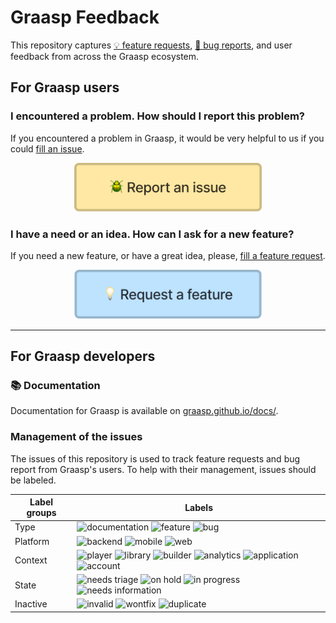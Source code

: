 # Graasp Feedback

This repository captures [💡 feature requests](./.github/ISSUE_TEMPLATE/feature_request.md), [🐛 bug reports](./.github/ISSUE_TEMPLATE/user_bug_report.md), and user feedback from across the Graasp ecosystem.

## For Graasp users

### I encountered a problem. How should I report this problem?

If you encountered a problem in Graasp, it would be very helpful to us if you could [fill an issue](https://github.com/graasp/graasp-feedback/issues/new?assignees=&labels=🐛%20bug&template=user_bug_report.md&title=).

<p align="center"><a href="https://github.com/graasp/graasp-feedback/issues/new?assignees=&labels=🐛%20bug&template=user_bug_report.md&title="><img width="300px" src="assets/report_issue.png" alt="Request a feature"/></a></p>

### I have a need or an idea. How can I ask for a new feature?

If you need a new feature, or have a great idea, please, [fill a feature request](https://github.com/graasp/graasp-feedback/issues/new?assignees=&labels=💡%20feature&template=feature_request.md&title=).

<p align="center"><a href="https://github.com/graasp/graasp-feedback/issues/new?assignees=&labels=💡%20feature&template=feature_request.md&title="><img width="300px" src="assets/request_feature.png" alt="Request a feature"/></a></p>

---

## For Graasp developers

### 📚 Documentation

Documentation for Graasp is available on [graasp.github.io/docs/](https://graasp.github.io/docs/).

### Management of the issues

The issues of this repository is used to track feature requests and bug report from Graasp's users. To help with their management, issues should be labeled.

| Label groups | Labels    |
|--------------|-----------|
| Type         | ![documentation](https://img.shields.io/github/labels/graasp/graasp-feedback/type:%20📚%20documentation?style=flat-square) ![feature](https://img.shields.io/github/labels/graasp/graasp-feedback/type:%20💡%20feature?style=flat-square) ![bug](https://img.shields.io/github/labels/graasp/graasp-feedback/type:%20🐛%20bug?style=flat-square) |
| Platform     | ![backend](https://img.shields.io/github/labels/graasp/graasp-feedback/platform:%20🏭%20backend?style=flat-square) ![mobile](https://img.shields.io/github/labels/graasp/graasp-feedback/platform:%20📱%20mobile?style=flat-square) ![web](https://img.shields.io/github/labels/graasp/graasp-feedback/platform:%20🕸️%20web?style=flat-square)   |
| Context       | ![player](https://img.shields.io/github/labels/graasp/graasp-feedback/service:%20player?style=flat-square) ![library](https://img.shields.io/github/labels/graasp/graasp-feedback/service:%20library?style=flat-square) ![builder](https://img.shields.io/github/labels/graasp/graasp-feedback/service:%20builder?style=flat-square) ![analytics](https://img.shields.io/github/labels/graasp/graasp-feedback/service:%20analytics?style=flat-square) ![application](https://img.shields.io/github/labels/graasp/graasp-feedback/service:%20application?style=flat-square) ![account](https://img.shields.io/github/labels/graasp/graasp-feedback/service:%20account?style=flat-square) |
| State         | ![needs triage](https://img.shields.io/github/labels/graasp/graasp-feedback/status:%20🔀%20needs%20triage?style=flat-square) ![on hold](https://img.shields.io/github/labels/graasp/graasp-feedback/status:%20✋%20on%20hold?style=flat-square) ![in progress](https://img.shields.io/github/labels/graasp/graasp-feedback/status:%20🔨%20in%20progress?style=flat-square) ![needs information](https://img.shields.io/github/labels/graasp/graasp-feedback/status:%20❓%20needs%20information?style=flat-square) |
| Inactive      | ![invalid](https://img.shields.io/github/labels/graasp/graasp-feedback/invalid?style=flat-square) ![wontfix](https://img.shields.io/github/labels/graasp/graasp-feedback/wontfix?style=flat-square) ![duplicate](https://img.shields.io/github/labels/graasp/graasp-feedback/duplicate?style=flat-square) |
